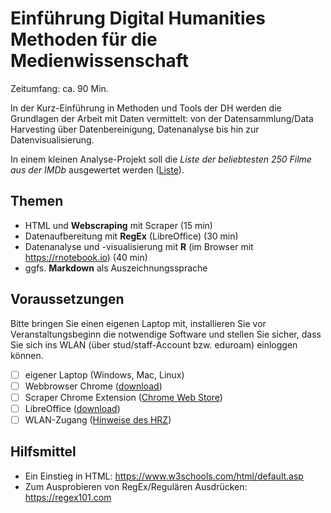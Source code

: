 # Einführung Digital Humanities Methoden für die Medienwissenschaft

Zeitumfang: ca. 90 Min.

In der Kurz-Einführung in Methoden und Tools der DH werden die Grundlagen der Arbeit mit Daten vermittelt: 
von der Datensammlung/Data Harvesting über Datenbereinigung, Datenanalyse bis hin zur Datenvisualisierung.

In einem kleinen Analyse-Projekt soll die _Liste der beliebtesten 250 Filme aus der IMDb_ ausgewertet werden 
([Liste](https://www.imdb.com/chart/top?ref_=nv_mv_250)).


## Themen
* HTML und __Webscraping__ mit Scraper (15 min)
* Datenaufbereitung mit __RegEx__ (LibreOffice) (30 min)
* Datenanalyse und -visualisierung mit __R__ (im Browser mit https://rnotebook.io) (40 min)
* ggfs. __Markdown__ als Auszeichnungssprache

## Voraussetzungen
Bitte bringen Sie einen eigenen Laptop mit, installieren Sie vor Veranstaltungsbeginn die notwendige Software 
und stellen Sie sicher, dass Sie sich ins WLAN (über stud/staff-Account bzw. eduroam) einloggen können.

* [ ] eigener Laptop (Windows, Mac, Linux)
* [ ] Webbrowser Chrome ([download](https://www.google.com/intl/de_ALL/chrome/))
* [ ] Scraper Chrome Extension ([Chrome Web Store](https://chrome.google.com/webstore/detail/scraper/mbigbapnjcgaffohmbkdlecaccepngjd))
* [ ] LibreOffice ([download](https://de.libreoffice.org/))
* [ ] WLAN-Zugang ([Hinweise des HRZ](https://www.uni-marburg.de/hrz/internet/wlan))

## Hilfsmittel
* Ein Einstieg in HTML: https://www.w3schools.com/html/default.asp
* Zum Ausprobieren von RegEx/Regulären Ausdrücken: https://regex101.com
